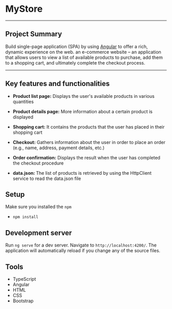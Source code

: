 # MyStore
***
## Project Summary

Build single-page application (SPA) by using [Angular](http://angularjs.org) to offer a rich, dynamic experience on the web. an e-commerce website – an application that allows users to view a list of available products to purchase, add them to a shopping cart, and ultimately complete the checkout process.

***
## Key features and functionalities
- <b> Product list page:</b> Displays the user's available products in various quantities


- <b>Product details page:</b>  More information about a certain product is displayed


- <b>Shopping cart:</b> It contains the products that the user has placed in their shopping cart


- <b>Checkout:</b> Gathers information about the user in order to place an order (e.g., name, address, payment details, etc.)


- <b>Order confirmation:</b> Displays the result when the user has completed the checkout procedure

- <b>data.json: </b> The list of products is retrieved by using the HttpClient service to read the data.json file

## Setup
Make sure you installed the `npm`
- `npm install`

## Development server
Run `ng serve` for a dev server. Navigate to `http://localhost:4200/`. The application will automatically reload if you change any of the source files.

## Tools
- TypeScript
- Angular
- HTML
- CSS
- Bootstrap

